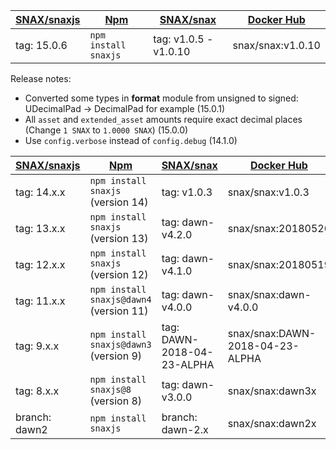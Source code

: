 | [SNAX/snaxjs](/SNAX/snaxjs) | [Npm](https://www.npmjs.com/package/snaxjs) | [SNAX/snax](https://github.com/SNAX/snax) | [Docker Hub](https://hub.docker.com/r/snax/snax/) |
| --- | --- | --- | --- |
| tag: 15.0.6 | `npm install snaxjs` | tag: v1.0.5 - v1.0.10 | snax/snax:v1.0.10 |

Release notes:
* Converted some types in **format** module from unsigned to signed: UDecimalPad -> DecimalPad for example (15.0.1)
* All `asset` and `extended_asset` amounts require exact decimal places (Change `1 SNAX` to `1.0000 SNAX`) (15.0.0)
* Use `config.verbose` instead of `config.debug` (14.1.0)

| [SNAX/snaxjs](/SNAX/snaxjs) | [Npm](https://www.npmjs.com/package/snaxjs) | [SNAX/snax](https://github.com/SNAX/snax) | [Docker Hub](https://hub.docker.com/r/snax/snax/) |
| --- | --- | --- | --- |
| tag: 14.x.x | `npm install snaxjs` (version 14) | tag: v1.0.3 | snax/snax:v1.0.3 |
| tag: 13.x.x | `npm install snaxjs` (version 13) | tag: dawn-v4.2.0 | snax/snax:20180526 |
| tag: 12.x.x | `npm install snaxjs` (version 12) | tag: dawn-v4.1.0 | snax/snax:20180519 |
| tag: 11.x.x | `npm install snaxjs@dawn4` (version 11) | tag: dawn-v4.0.0 | snax/snax:dawn-v4.0.0 |
| tag: 9.x.x | `npm install snaxjs@dawn3` (version 9) | tag: DAWN-2018-04-23-ALPHA | snax/snax:DAWN-2018-04-23-ALPHA | [local docker](https://github.com/SNAX/snaxjs/tree/DAWN-2018-04-23-ALPHA/docker) |
| tag: 8.x.x | `npm install snaxjs@8` (version 8) | tag: dawn-v3.0.0 | snax/snax:dawn3x |
| branch: dawn2 | `npm install snaxjs` | branch: dawn-2.x | snax/snax:dawn2x |
